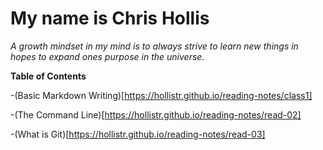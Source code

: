 # My name is Chris Hollis

*A growth mindset in my mind is to always strive to learn new things in hopes to expand ones purpose in the universe.*

**Table of Contents**

-(Basic Markdown Writing)[https://hollistr.github.io/reading-notes/class1]

-(The Command Line)[https://hollistr.github.io/reading-notes/read-02]

-(What is Git)[https://hollistr.github.io/reading-notes/read-03]
